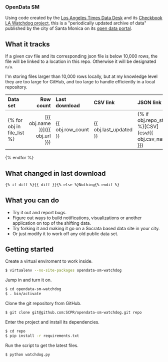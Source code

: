 ### OpenData SM

Using code created by the [Los Angeles Times Data Desk](https://github.com/datadesk) and its [Checkbook LA Watchdog project](https://github.com/datadesk/checkbook-la-watchdog), this is a "periodically updated archive of data" published by the city of Santa Monica on its [open data portal](https://data.smgov.net/).

What it tracks
--------------

If a given csv file and its corresponding json file is below 10,000 rows, the file will be linked to a location in this repo. Otherwise it will be designated ```n/a```.

I'm storing files larger than 10,000 rows locally, but at my knowledge level they are too large for GitHub, and too large to handle efficiently in a local repository.

|Data set|Row count|Last download|CSV link|JSON link|
|:--------|--------:|:-----------|:-------|:--------|
{% for obj in file_list %}|[{{ obj.name }}]({{ obj.url }})|{{ obj.row_count }}|{{ obj.last_updated }}|{% if obj.repo_status %}[CSV](csv/{{ obj.csv_name }})|[JSON](json/{{ obj.json_name }}){% else %}n/a|n/a{% endif %}|
{% endfor %}

What changed in last download
-----------------------------

```bash
{% if diff %}{{ diff }}{% else %}Nothing{% endif %}
```

What you can do
---------------

* Try it out and report bugs.
* Figure out ways to build notifications, visualizations or another application on top of the shifting data.
* Try forking it and making it go on a Socrata based data site in your city.
* Or just modify it to work off any old public data set.

Getting started
---------------

Create a virtual enviroment to work inside.

```bash
$ virtualenv --no-site-packages opendata-sm-watchdog
```

Jump in and turn it on.

```bash
$ cd opendata-sm-watchdog
$ . bin/activate
```

Clone the git repository from GitHub.

```bash
$ git clone git@github.com:SCPR/opendata-sm-watchdog.git repo
```

Enter the project and install its dependencies.

```bash
$ cd repo
$ pip install -r requirements.txt
```

Run the script to get the latest files.

```bash
$ python watchdog.py
```
